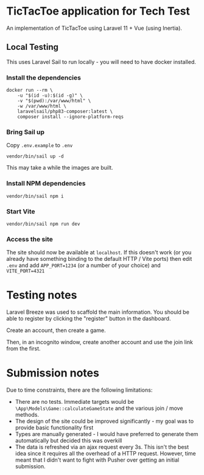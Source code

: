 # TicTacToe application for Tech Test

An implementation of TicTacToe using Laravel 11 + Vue (using Inertia).

## Local Testing

This uses Laravel Sail to run locally - you will need to have docker installed.

### Install the dependencies

```shell
docker run --rm \
    -u "$(id -u):$(id -g)" \
    -v "$(pwd):/var/www/html" \
    -w /var/www/html \
    laravelsail/php83-composer:latest \
    composer install --ignore-platform-reqs
```

### Bring Sail up

Copy `.env.example` to `.env`

```shell
vendor/bin/sail up -d
```

This may take a while the images are built.

### Install NPM dependencies

```shell
vendor/bin/sail npm i
```

### Start Vite

```shell
vendor/bin/sail npm run dev
```

### Access the site

The site should now be available at `localhost`. If this doesn't work 
(or you already have something binding to the default HTTP / Vite ports) then
edit `.env` and add `APP_PORT=1234` (or a number of your choice) and `VITE_PORT=4321`

# Testing notes

Laravel Breeze was used to scaffold the main information. You should be able to register
by clicking the "register" button in the dashboard.

Create an account, then create a game.

Then, in an incognito window, create another account and use the join link from the first.

# Submission notes

Due to time constraints, there are the following limitations:

 - There are no tests. Immediate targets would be `\App\Models\Game::calculateGameState` 
   and the various join / move methods.
 - The design of the site could be improved significantly - my goal was to provide basic
   functionality first
 - Types are manually generated - I would have preferred to generate them automatically but decided this was overkill
 - The data is refreshed via an ajax request every 3s. This isn't the best idea since it requires all the overhead of a
   HTTP request. However, time meant that I didn't want to fight with Pusher over getting an initial submission.
